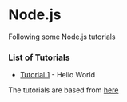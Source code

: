 # Node.js

Following some Node.js tutorials
### List of Tutorials
* [Tutorial 1](Tutorial1/) - Hello World


The tutorials are based from [here](http://www.tutorialspoint.com/nodejs/index.htm)
